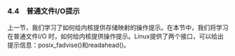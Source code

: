 ### 4.4　普通文件I/O提示

上一节，我们学习了如何给内核提供存储映射的操作提示。在本节中，我们将学习在普通文件I/O 时，如何给内核提供操作提示。Linux提供了两个接口，可以给出提示信息：posix_fadvise()和readahead()。

